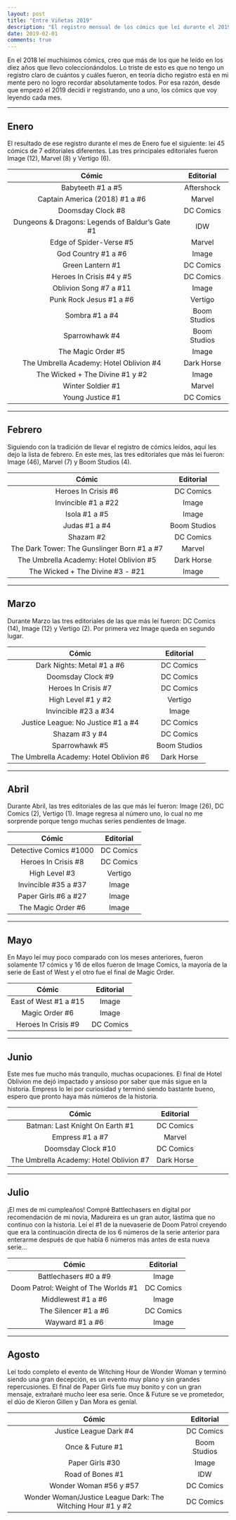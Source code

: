 ```yaml
---
layout: post
title: "Entre Viñetas 2019"
description: "El registro mensual de los cómics que leí durante el 2019"
date: 2019-02-01
comments: true
---
```


En el 2018 leí muchísimos cómics, creo que más de los que he leído en los diez años que llevo coleccionándolos. Lo triste de esto es que no tengo un registro claro de cuántos y cuáles fueron, en teoría dicho registro está en mi mente pero no logro recordar absolutamente todos. Por esa razón, desde que empezó el 2019 decidí ir registrando, uno a uno, los cómics que voy leyendo cada mes.

---

## Enero

El resultado de ese registro durante el mes de Enero fue el siguiente: leí 45 cómics de 7 editoriales diferentes. Las tres principales editoriales fueron Image (12), Marvel (8) y Vertigo (6).

**Cómic**|**Editorial**
:-----:|:-----:
Babyteeth #1 a #5|Aftershock
Captain America (2018) #1 a #6|Marvel
Doomsday Clock #8|DC Comics
Dungeons & Dragons: Legends of Baldur’s Gate #1|IDW
Edge of Spider-Verse #5|Marvel
God Country #1 a #6|Image
Green Lantern #1|DC Comics
Heroes In Crisis #4 y #5|DC Comics
Oblivion Song #7 a #11|Image
Punk Rock Jesus #1 a #6|Vertigo
Sombra #1 a #4|Boom Studios
Sparrowhawk #4|Boom Studios
The Magic Order #5|Image
The Umbrella Academy: Hotel Oblivion #4|Dark Horse
The Wicked + The Divine #1 y #2|Image
Winter Soldier #1|Marvel
Young Justice #1|DC Comics

---

## Febrero

Siguiendo con la tradición de llevar el registro de cómics leídos, aquí les dejo la lista de febrero. En este mes, las tres editoriales que más leí fueron: Image (46), Marvel (7) y Boom Studios (4). 

**Cómic**|**Editorial**
:-----:|:-----:
Heroes In Crisis #6|DC Comics
Invincible #1 a #22|Image
Isola #1 a #5|Image
Judas #1 a #4|Boom Studios
Shazam #2|DC Comics
The Dark Tower: The Gunslinger Born #1 a #7|Marvel
The Umbrella Academy: Hotel Oblivion #5|Dark Horse
The Wicked + The Divine #3 - #21|Image

---

## Marzo

Durante Marzo las tres editoriales de las que más leí fueron: DC Comics (14), Image (12) y Vertigo (2). Por primera vez Image queda en segundo lugar.

**Cómic**|**Editorial**
:-----:|:-----:
Dark Nights: Metal #1 a #6|DC Comics
Doomsday Clock #9|DC Comics
Heroes In Crisis #7|DC Comics
High Level #1 y #2|Vertigo
Invincible #23 a #34|Image
Justice League: No Justice #1 a #4|DC Comics
Shazam #3 y #4|DC Comics
Sparrowhawk #5|Boom Studios
The Umbrella Academy: Hotel Oblivion #6|Dark Horse

---

## Abril

Durante Abril, las tres editoriales de las que más leí fueron: Image (26), DC Comics (2), Vertigo (1). Image regresa al número uno, lo cual no me sorprende porque tengo muchas series pendientes de Image.

**Cómic**|**Editorial**
:-----:|:-----:
Detective Comics #1000|DC Comics
Heroes In Crisis #8|DC Comics
High Level #3|Vertigo
Invincible #35 a #37|Image
Paper Girls #6 a #27|Image
The Magic Order #6|Image

---

## Mayo

En Mayo leí muy poco comparado con los meses anteriores, fueron solamente 17 cómics y 16 de ellos fueron de Image Comics, la mayoría de la serie de East of West y el otro fue el final de Magic Order.

**Cómic**|**Editorial**
:-----:|:-----:
East of West #1 a #15|Image
Magic Order #6|Image
Heroes In Crisis #9|DC Comics

---

## Junio

Este mes fue mucho más tranquilo, muchas ocupaciones. El final de Hotel Oblivion me dejó impactado y ansioso por saber que más sigue en la historia. Empress lo leí por curiosidad y terminó siendo bastante bueno, espero que pronto haya más números de la historia.

**Cómic**|**Editorial**
:-----:|:-----:
Batman: Last Knight On Earth #1|DC Comics
Empress #1 a #7|Marvel
Doomsday Clock #10|DC Comics
The Umbrella Academy: Hotel Oblivion #7|Dark Horse

---

## Julio

¡El mes de mi cumpleaños! Compré Battlechasers en digital por recomendación de mi novia, Madureira es un gran autor, lástima que no continuo con la historia. Leí el #1 de la nuevaserie de Doom Patrol creyendo que era la continuación directa de los 6 números de la serie anterior para enterarme después de que había 6 números más antes de esta nueva serie...

**Cómic**|**Editorial**
:-----:|:-----:
Battlechasers #0 a #9|Image
Doom Patrol: Weight of The Worlds #1|DC Comics
Middlewest #1 a #6|Image
The Silencer #1 a #6|DC Comics
Wayward #1 a #6|Image

---

## Agosto 

Leí todo completo el evento de Witching Hour de Wonder Woman y terminó siendo una gran decepción, es un evento muy plano y sin grandes repercusiones. El final de Paper Girls fue muy bonito y con un gran mensaje, extrañaré mucho leer esa serie. Once & Future se ve prometedor, el dúo de Kieron Gillen y Dan Mora es genial.

**Cómic**|**Editorial**
:-----:|:-----:
Justice League Dark #4|DC Comics
Once & Future #1|Boom Studios
Paper Girls #30|Image
Road of Bones #1|IDW
Wonder Woman #56 y #57|DC Comics
Wonder Woman/Justice League Dark: The Witching Hour #1 y #2|DC Comics
